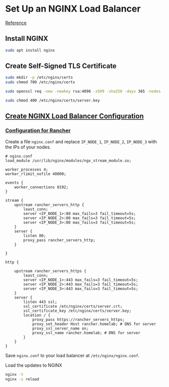 # Set Up an NGINX Load Balancer

[Reference](https://ranchermanager.docs.rancher.com/how-to-guides/new-user-guides/infrastructure-setup/nginx-load-balancer)

## Install NGINX

```bash
sudo apt install nginx
```

## Create Self-Signed TLS Certificate

```bash
sudo mkdir -p /etc/nginx/certs
sudo chmod 700 /etc/nginx/certs

sudo openssl req -new -newkey rsa:4096 -x509 -sha256 -days 365 -nodes -out /etc/nginx/certs/server.crt -keyout /etc/nginx/certs/server.key

sudo chmod 400 /etc/nginx/certs/server.key
```

## [Create NGINX Load Balancer Configuration](https://docs.nginx.com/nginx/admin-guide/load-balancer/tcp-udp-load-balancer/)

### [Configuration for Rancher](https://ranchermanager.docs.rancher.com/how-to-guides/new-user-guides/infrastructure-setup/nginx-load-balancer#create-nginx-configuration)

Create a file `nginx.conf` and replace `IP_NODE_1`, `IP_NODE_2`, `IP_NODE_3` with the IPs of your nodes.

```nginx
# nginx.conf
load_module /usr/lib/nginx/modules/ngx_stream_module.so;

worker_processes 4;
worker_rlimit_nofile 40000;

events {
    worker_connections 8192;
}

stream {
    upstream rancher_servers_http {
        least_conn;
        server <IP_NODE_1>:80 max_fails=3 fail_timeout=5s;
        server <IP_NODE_2>:80 max_fails=3 fail_timeout=5s;
        server <IP_NODE_3>:80 max_fails=3 fail_timeout=5s;
    }
    server {
        listen 80;
        proxy_pass rancher_servers_http;
    }

}

http {

    upstream rancher_servers_https {
        least_conn;
        server <IP_NODE_1>:443 max_fails=3 fail_timeout=5s;
        server <IP_NODE_2>:443 max_fails=3 fail_timeout=5s;
        server <IP_NODE_3>:443 max_fails=3 fail_timeout=5s;
    }
    server {
        listen 443 ssl;
        ssl_certificate /etc/nginx/certs/server.crt;
        ssl_certificate_key /etc/nginx/certs/server.key;
        location / {
            proxy_pass https://rancher_servers_https;
            proxy_set_header Host rancher.homelab; # DNS for server
            proxy_ssl_server_name on;
            proxy_ssl_name rancher.homelab; # DNS for server
        }
    }
}
```

Save `nginx.conf` to your load balancer at `/etc/nginx/nginx.conf`.

Load the updates to NGINX

```bash
nginx -t
nginx -s reload
```
